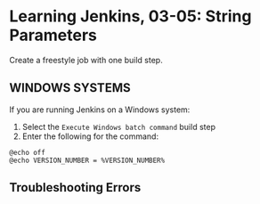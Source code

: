 # Learning Jenkins, 03-05: String Parameters
Create a freestyle job with one build step.

## WINDOWS SYSTEMS
If you are running Jenkins on a Windows system:

1. Select the `Execute Windows batch command` build step
2. Enter the following for the command:
```
@echo off
@echo VERSION_NUMBER = %VERSION_NUMBER%
```

## Troubleshooting Errors

